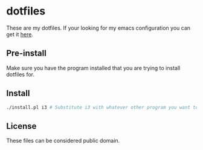 # dotfiles
These are my dotfiles. If your looking for my emacs configuration you can get it [here](https://githbu.com/rawleyfowler/e).

## Pre-install
Make sure you have the program installed that you are trying to install dotfiles for.

## Install
```bash
./install.pl i3 # Substitute i3 with whatever other program you want to install.
```

## License
These files can be considered public domain.
